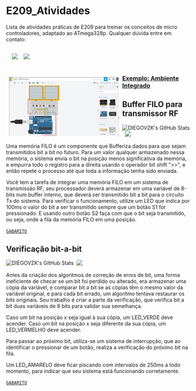 # E209_Atividades
Lista de atividades práticas de E209 para treinar os conceitos de micro controladores, adaptado ao ATmega328p. Qualquer dúvida entre em contato:

<p style="margin:0.5rem; width: 100%; font-size: 100%" >
  <a href="https://www.github.com/DIEGOVZK/">
  <img style="margin:1rem 0.5rem; height: 30%; float: left;" src="https://img.shields.io/badge/GitHub-%20-white?style=for-the-badge&logo=github">
  </a>
  <a href="https://www.linkedin.com/in/diego-anestor-coutinho">
  <img style="margin:1rem 0.5rem; height: 30%;" src="https://img.shields.io/badge/LinkedIn-%20-blue?style=for-the-badge&logo=linkedin">
  </a>
</p>

<p loat="left" >

  <img style="margin:1rem 0.5rem; width: 60%; float: left;" src="https://github.com/DIEGOVZK/E209_Atividades/blob/main/Atividades/Img%20AmbienteIntegrado.png">

  ### [Exemplo: Ambiente Integrado](https://www.tinkercad.com/things/ftL9kai7N9I-e209-teste-de-logicas)

</p>

## Buffer FILO para transmissor RF

<p float="left">

  <img style="float: left;" src="https://img.shields.io/badge/ Matéria - BITMASK | GPIO | INT - darkgreen" alt="DIEGOVZK's GitHub Stats" />

  <img  style="margin-left:0.5rem;" src="https://img.shields.io/badge/ Dificuldade - Fácil / Média - orange"/>
  
</p>

Uma memória FILO é um componente que Bufferiza dados para que sejam transmitidos bit a bit no futuro. Para um valor qualquer armazenado nessa memória, o sistema envia o bit na posição menos significativa da memória, e empurra todo o registro para a direita usando o operador bit shift ">>", e então repete o processo até que toda a informação tenha sido enviada.

Você tem a tarefa de integrar uma memória FILO em um sistema de transmissão RF, seu processador deverá armazenar em uma variável de 8-bits num buffer interno, que deverá ser transmitido bit a bit para o circuito Tx do sistema.
Para verificar o funcionamento, utilize um LED que indica por 100ms o valor do bit a ser transmitido sempre que um botão S1 for pressionado. E usando outro botão S2 faça com que o bit seja transmitido, ou seja, onde a fila da memória FILO em uma posição.


[`GABARITO`](https://github.com/DIEGOVZK/E209_Atividades/blob/main/Gabaritos/GABARITO_11.c)


## Verificação bit-a-bit

<p float="left">

  <img style="float: left;" src="https://img.shields.io/badge/ Matéria - BITMASK | GPIO | INT - darkgreen" alt="DIEGOVZK's GitHub Stats" />

  <img  style="margin-left:0.5rem;" src="https://img.shields.io/badge/ Dificuldade - Média - orange"/>
  
</p>

Antes da criação dos algoritmos de correção de erros de bit, uma forma ineficiente de checar se um bit foi perdido ou alterado, era armazenar uma cópia da variável, e comparar bit a bit se as cópias têm o mesmo valor da variável original, e para cada bit errado, um algoritmo tentava restaurar os bits originais. Seu trabalho é criar a parte da verificação, que verifica bit a bit duas variáveis de 8 bits para validar sua semelhança. 

Caso um bit na posição x seja igual à sua cópia, um LED_VERDE deve acender.
Caso um bit na posição x seja diferente da sua cópia, um LED_VERMELHO deve acender.

Para passar ao próximo bit, utiliza-se um sistema de interrupção, que ao identificar o pressionar de um botão, realiza a verificação do próximo bit na fila.

Um LED_AMARELO deve ficar piscando com intervalos de 250ms a todo momento, para indicar que seu sistema está funcionando corretamente.

[`GABARITO`](https://github.com/DIEGOVZK/E209_Atividades/blob/main/Gabaritos/GABARITO_12_13_1.c)
